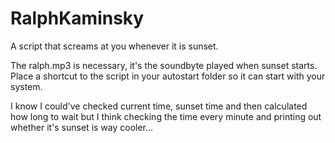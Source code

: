 # RalphKaminsky
A script that screams at you whenever it is sunset.

The ralph.mp3 is necessary, it's the soundbyte played when sunset starts.
Place a shortcut to the script in your autostart folder so it can start with your system.

I know I could've checked current time, sunset time and then calculated how long to wait but I think checking the time every minute and printing out whether it's sunset is way cooler...
